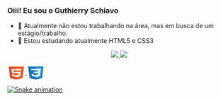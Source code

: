 ### Oiii! Eu sou o Guthierry Schiavo

- 🔭 Atualmente não estou trabalhando na área, mas em busca de um estágio/trabalho.
- 🌱 Estou estudando atualmente HTML5 e CSS3

<div align="center">
  <a href="https://github.com/guthierryschiavo">
  <img height="48%" src="https://github-readme-stats.vercel.app/api?username=guthierryschiavo&show_icons=true&theme=algolia&include_all_commits=true&count_private=true"/>
  <img height="48%" src="https://github-readme-stats.vercel.app/api/top-langs/?username=guthierryschiavo&layout=compact&langs_count=7&theme=algolia"/>
</div>

<div style="display: inline_block"><br>
  <!--<img align="center" alt="Rafa-Js" height="30" width="40" src="https://raw.githubusercontent.com/devicons/devicon/master/icons/javascript/javascript-plain.svg">
  <img align="center" alt="Rafa-Ts" height="30" width="40" src="https://raw.githubusercontent.com/devicons/devicon/master/icons/typescript/typescript-plain.svg">
  <img align="center" alt="Rafa-React" height="30" width="40" src="https://raw.githubusercontent.com/devicons/devicon/master/icons/react/react-original.svg"> -->
  <img align="center" alt="Gut-HTML" height="30" width="40" src="https://raw.githubusercontent.com/devicons/devicon/master/icons/html5/html5-original.svg">
  <img align="center" alt="Gut-CSS" height="30" width="40" src="https://raw.githubusercontent.com/devicons/devicon/master/icons/css3/css3-original.svg">
  <!--<img align="center" alt="Rafa-Python" height="30" width="40" src="https://raw.githubusercontent.com/devicons/devicon/master/icons/python/python-original.svg">
  <img align="center" alt="Rafa-Csharp" height="30" width="40" src="https://raw.githubusercontent.com/devicons/devicon/master/icons/csharp/csharp-original.svg">
  <img align="right" alt="Rafa-pic" height="150" style="border-radius:50px;" src="https://media.discordapp.net/attachments/639956127056134178/890373478988013628/Publicacoes_Instagram_1_1.png?width=676&height=676"> -->
  
  ![Snake animation](https://github.com/guthierryschiavo/guthierryschiavo/blob/output/github-contribution-grid-snake.svg)
</div>
  
  ##
   
